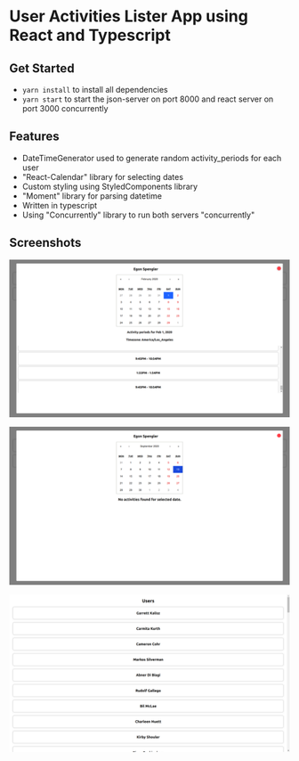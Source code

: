 # User Activities Lister App using React and Typescript

## Get Started

- `yarn install` to install all dependencies
- `yarn start` to start the json-server on port 8000 and react server on port 3000 concurrently

## Features

- DateTimeGenerator used to generate random activity_periods for each user
- "React-Calendar" library for selecting dates
- Custom styling using StyledComponents library
- "Moment" library for parsing datetime
- Written in typescript
- Using "Concurrently" library to run both servers "concurrently"

## Screenshots

![Screenshot1](images/activity-periods-1.png)

![Screenshot2](images/activity-periods-2.png)

![Screenshot3](images/activity-periods-3.png)
